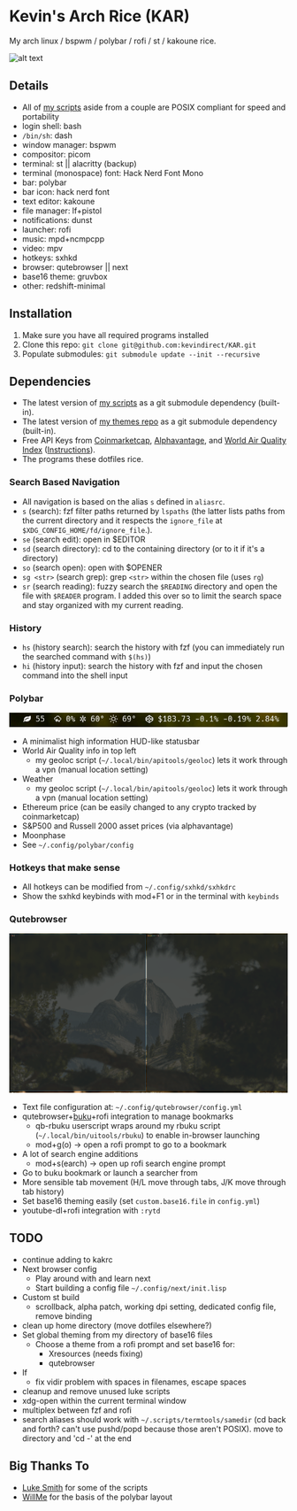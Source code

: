 # Kevin's Arch Rice (KAR)
My arch linux / bspwm / polybar / rofi / st / kakoune rice.

![alt text](.local/share/rice/rice-screen.png?raw=true)

## Details
* All of [my scripts](https://github.com/kevindirect/scripts) aside from a couple are POSIX compliant for speed and portability
* login shell: bash
* `/bin/sh`: dash
* window manager: bspwm
* compositor: picom
* terminal: st || alacritty (backup)
* terminal (monospace) font: Hack Nerd Font Mono
* bar: polybar
* bar icon: hack nerd font
* text editor: kakoune
* file manager: lf+pistol
* notifications: dunst
* launcher: rofi
* music: mpd+ncmpcpp
* video: mpv
* hotkeys: sxhkd
* browser: qutebrowser || next
* base16 theme: gruvbox
* other: redshift-minimal

## Installation
1. Make sure you have all required programs installed
2. Clone this repo: `git clone git@github.com:kevindirect/KAR.git`
3. Populate submodules: `git submodule update --init --recursive`

## Dependencies
* The latest version of [my scripts](https://github.com/kevindirect/scripts) as a git submodule dependency (built-in).
* The latest version of [my themes repo](https://github.com/kevindirect/themes) as a git submodule dependency (built-in).
* Free API Keys from [Coinmarketcap](https://coinmarketcap.com/api), [Alphavantage](https://www.alphavantage.co/support/#api-key), and [World Air Quality Index](http://aqicn.org/data-platform/token/#/) ([Instructions](https://github.com/kevindirect/scripts/blob/master/polybar/README.md)).
* The programs these dotfiles rice.

### Search Based Navigation
* All navigation is based on the alias `s` defined in `aliasrc`.
* `s` (search): fzf filter paths returned by `lspaths` (the latter lists paths from the current directory and it respects the `ignore_file` at `$XDG_CONFIG_HOME/fd/ignore_file`.).
* `se` (search edit): open in $EDITOR
* `sd` (search directory): cd to the containing directory (or to it if it's a directory)
* `so` (search open): open with $OPENER
* `sg <str>` (search grep): grep `<str>` within the chosen file (uses `rg`)
* `sr` (search reading): fuzzy search the `$READING` directory and open the file with `$READER` program. I added this over so to limit the search space and stay organized with my current reading.

### History
* `hs` (history search): search the history with fzf (you can immediately run the searched command with `$(hs)`)
* `hi` (history input): search the history with fzf and input the chosen command into the shell input

### Polybar
![alt text](.local/share/rice/rice-screen-top-left.png?raw=true "top left: air, weather, ethereum")
* A minimalist high information HUD-like statusbar
* World Air Quality info in top left
	* my geoloc script (`~/.local/bin/apitools/geoloc`) lets it work through a vpn (manual location setting)
* Weather
	* my geoloc script (`~/.local/bin/apitools/geoloc`) lets it work through a vpn (manual location setting)
* Ethereum price (can be easily changed to any crypto tracked by coinmarketcap)
* S&P500 and Russell 2000 asset prices (via alphavantage)
* Moonphase
* See `~/.config/polybar/config`

### Hotkeys that make sense
* All hotkeys can be modified from `~/.config/sxhkd/sxhkdrc`
* Show the sxhkd keybinds with mod+F1 or in the terminal with `keybinds`

### Qutebrowser
![qutebrowser+buku+rofi integration](.local/share/rice/rice-qb.gif)
* Text file configuration at: `~/.config/qutebrowser/config.yml`
* qutebrowser+[buku](https://github.com/jarun/Buku)+rofi integration to manage bookmarks
	* qb-rbuku userscript wraps around my rbuku script (`~/.local/bin/uitools/rbuku`) to enable in-browser launching
	* mod+g(o) -> open a rofi prompt to go to a bookmark
* A lot of search engine additions
	* mod+s(earch) -> open up rofi search engine prompt
* Go to buku bookmark or launch a searcher from
* More sensible tab movement (H/L move through tabs, J/K move through tab history)
* Set base16 theming easily (set `custom.base16.file` in `config.yml`)
* youtube-dl+rofi integration with `:rytd`

## TODO
* continue adding to kakrc
* Next browser config
	* Play around with and learn next
	* Start building a config file `~/.config/next/init.lisp`
* Custom st build
	* scrollback, alpha patch, working dpi setting, dedicated config file, remove <a-l> binding
* clean up home directory (move dotfiles elsewhere?)
* Set global theming from my directory of base16 files
	* Choose a theme from a rofi prompt and set base16 for:
		* Xresources (needs fixing)
		* qutebrowser
* lf
	* fix vidir problem with spaces in filenames, escape spaces
* cleanup and remove unused luke scripts
* xdg-open within the current terminal window
* multiplex between fzf and rofi
* search aliases should work with `~/.scripts/termtools/samedir` (cd back and forth? can't use pushd/popd because those aren't POSIX). move to directory and 'cd -' at the end

## Big Thanks To
* [Luke Smith](https://github.com/LukeSmithxyz) for some of the scripts
* [WillMe](https://github.com/WillemMe) for the basis of the polybar layout

